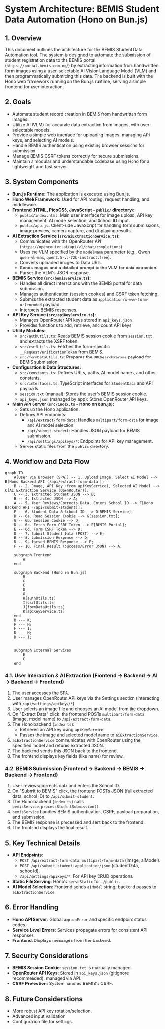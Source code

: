 # System Architecture: BEMIS Student Data Automation (Hono on Bun.js)

## 1. Overview

This document outlines the architecture for the BEMIS Student Data Automation tool. The system is designed to automate the submission of student registration data to the BEMIS portal (`https://portal.bemis.com.ng/`) by extracting information from handwritten form images using a user-selectable AI Vision Language Model (VLM) and then programmatically submitting this data. The backend is built with the Hono web framework running on the Bun.js runtime, serving a simple frontend for user interaction.

## 2. Goals

*   Automate student record creation in BEMIS from handwritten form images.
*   Utilize AI (VLM) for accurate data extraction from images, with user-selectable models.
*   Provide a simple web interface for uploading images, managing API keys, and selecting AI models.
*   Handle BEMIS authentication using existing browser sessions for submission.
*   Manage BEMIS CSRF tokens correctly for secure submissions.
*   Maintain a modular and understandable codebase using Hono for a lightweight and fast server.

## 3. System Components

*   **Bun.js Runtime:** The application is executed using Bun.js.
*   **Hono Web Framework:** Used for API routing, request handling, and middleware.
*   **Frontend (HTML, PicoCSS, JavaScript - `public/` directory):**
    *   `public/index.html`: Main user interface for image upload, API key management, AI model selection, and School ID input.
    *   `public/app.js`: Client-side JavaScript for handling form submissions, image preview, camera capture, and displaying results.
*   **AI Extraction Service (`src/aiExtractionService.ts`):**
    *   Communicates with the OpenRouter API (`https://openrouter.ai/api/v1/chat/completions`).
    *   Uses the VLM specified by the `modelName` parameter (e.g., Qwen `qwen-vl-max`, `qwen2.5-vl-72b-instruct:free`).
    *   Converts uploaded images to Data URIs.
    *   Sends images and a detailed prompt to the VLM for data extraction.
    *   Parses the VLM's JSON response.
*   **BEMIS Service (`src/bemisService.ts`):**
    *   Handles all direct interactions with the BEMIS portal for data submission.
    *   Manages authentication (session cookies) and CSRF token fetching.
    *   Submits the extracted student data as `application/x-www-form-urlencoded` payload.
    *   Interprets BEMIS responses.
*   **API Key Service (`src/apiKeyService.ts`):**
    *   Manages OpenRouter API keys stored in `api_keys.json`.
    *   Provides functions to add, retrieve, and count API keys.
*   **Utility Modules:**
    *   `src/authUtils.ts`: Reads BEMIS session cookie from `session.txt` and extracts the XSRF token.
    *   `src/csrfUtils.ts`: Fetches the form-specific `__RequestVerificationToken` from BEMIS.
    *   `src/formDataUtils.ts`: Prepares the `URLSearchParams` payload for BEMIS submission.
*   **Configuration & Data Structures:**
    *   `src/constants.ts`: Defines URLs, paths, AI model names, and other constants.
    *   `src/interfaces.ts`: TypeScript interfaces for `StudentData` and API payloads.
    *   `session.txt` (manual): Stores the user's BEMIS session cookie.
    *   `api_keys.json` (managed by app): Stores OpenRouter API keys.
*   **Main API Server (`src/index.ts` - Hono on Bun.js):**
    *   Sets up the Hono application.
    *   Defines API endpoints:
        *   `/api/extract-form-data`: Handles `multipart/form-data` for image and AI model selection.
        *   `/api/submit-student`: Handles JSON payload for BEMIS submission.
        *   `/api/settings/apikeys/*`: Endpoints for API key management.
    *   Serves static files from the `public` directory.

## 4. Workflow and Data Flow

```mermaid
graph TD
    A[User via Browser (SPA)] -- 1. Upload Image, Select AI Model --> B[Hono Backend API (/api/extract-form-data)];
    B -- 2. Image, API Key (from apiKeyService), Selected AI Model --> C[AI Extraction Service (OpenRouter)];
    C -- 3. Extracted Student JSON --> B;
    B -- 4. Extracted JSON --> A;
    A -- 5. User Reviews/Corrects Data, Enters School ID --> F[Hono Backend API (/api/submit-student)];
    F -- 6. Student Data & School ID --> D[BEMIS Service];
    D -- 6a. Read Session Cookie --> G[session.txt];
    G -- 6b. Session Cookie --> D;
    D -- 6c. Fetch Form CSRF Token --> E[BEMIS Portal];
    E -- 6d. Form CSRF Token --> D;
    D -- 7. Submit Student Data (POST) --> E;
    E -- 8. Submission Response --> D;
    D -- 9. Parsed BEMIS Response --> F;
    F -- 10. Final Result (Success/Error JSON) --> A;

    subgraph Frontend
        A
    end

    subgraph Backend (Hono on Bun.js)
        B
        F
        C
        D
        G
        H[authUtils.ts]
        I[csrfUtils.ts]
        J[formDataUtils.ts]
        K[apiKeyService.ts]
    end
    B --- K; 
    F --- H;
    F --- I;
    D --- H;
    D --- I;


    subgraph External Services
        E
        C
    end
```

### 4.1. User Interaction & AI Extraction (Frontend -> Backend -> AI -> Backend -> Frontend)
1.  The user accesses the SPA.
2.  User manages OpenRouter API keys via the Settings section (interacting with `/api/settings/apikeys/*`).
3.  User selects an image file and chooses an AI model from the dropdown.
4.  On "Extract Data" click, the frontend POSTs `multipart/form-data` (image, model name) to `/api/extract-form-data`.
5.  The Hono backend (`index.ts`):
    *   Retrieves an API key using `apiKeyService`.
    *   Passes the image and selected model name to `aiExtractionService`.
6.  `aiExtractionService` communicates with OpenRouter using the specified model and returns extracted JSON.
7.  The backend sends this JSON back to the frontend.
8.  The frontend displays key fields (like name) for review.

### 4.2. BEMIS Submission (Frontend -> Backend -> BEMIS -> Backend -> Frontend)
1.  User reviews/corrects data and enters the School ID.
2.  On "Submit to BEMIS" click, the frontend POSTs JSON (full extracted data, school ID) to `/api/submit-student`.
3.  The Hono backend (`index.ts`) calls `bemisService.processStudentSubmission()`.
4.  `bemisService` handles BEMIS authentication, CSRF, payload preparation, and submission.
5.  The BEMIS response is processed and sent back to the frontend.
6.  The frontend displays the final result.

## 5. Key Technical Details
*   **API Endpoints**:
    *   `POST /api/extract-form-data`: `multipart/form-data` (image, aiModel).
    *   `POST /api/submit-student`: `application/json` (studentData, schoolId).
    *   `/api/settings/apikeys/*`: For API key CRUD operations.
*   **Static File Serving**: Hono's `serveStatic` for `./public`.
*   **AI Model Selection**: Frontend sends `aiModel` string; backend passes to `aiExtractionService`.

## 6. Error Handling
*   **Hono API Server**: Global `app.onError` and specific endpoint status codes.
*   **Service Level Errors**: Services propagate errors for consistent API responses.
*   **Frontend**: Displays messages from the backend.

## 7. Security Considerations
*   **BEMIS Session Cookie**: `session.txt` is manually managed.
*   **OpenRouter API Keys**: Stored in `api_keys.json` (gitignore recommended), managed via API.
*   **CSRF Protection**: System handles BEMIS's CSRF.

## 8. Future Considerations
*   More robust API key rotation/selection.
*   Advanced input validation.
*   Configuration file for settings.